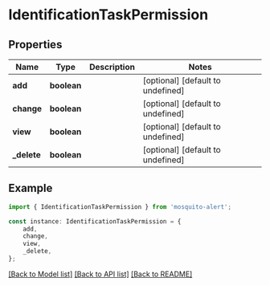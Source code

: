 # IdentificationTaskPermission


## Properties

Name | Type | Description | Notes
------------ | ------------- | ------------- | -------------
**add** | **boolean** |  | [optional] [default to undefined]
**change** | **boolean** |  | [optional] [default to undefined]
**view** | **boolean** |  | [optional] [default to undefined]
**_delete** | **boolean** |  | [optional] [default to undefined]

## Example

```typescript
import { IdentificationTaskPermission } from 'mosquito-alert';

const instance: IdentificationTaskPermission = {
    add,
    change,
    view,
    _delete,
};
```

[[Back to Model list]](../README.md#documentation-for-models) [[Back to API list]](../README.md#documentation-for-api-endpoints) [[Back to README]](../README.md)
